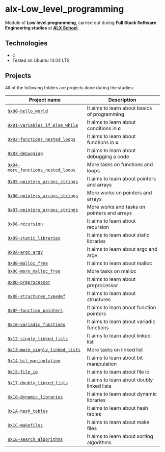 # alx-Low_level_programming

Module of **Low level programming**, carried out during **Full Stack Software Engineering studies** at **[ALX School](https://www.alxafrica.com)**.

## Technologies

* c
* Tested on Ubuntu 14.04 LTS

## Projects

All of the following folders are projects done during the studies:

| Project name | Description |
| ------------ | ----------- |
| [`0x00-hello_world`](https://github.com/nazrawimedhin/alx-low_level_programming/tree/master/0x00-hello_world) | It aims to learn about basics of programming |
| [`0x01-variables_if_else_while`](https://github.com/nazrawimedhin/alx-low_level_programming/tree/master/0x01-variables_if_else_while) | It aims to learn about conditions in **c** |
| [`0x02-functions_nested_loops`](https://github.com/nazrawimedhin/alx-low_level_programming/tree/master/0x02-functions_nested_loops) | It aims to learn about functions in **c** |
| [`0x03-debugging`](https://github.com/nazrawimedhin/alx-low_level_programming/tree/master/0x03-debugging) | It aims to learn about debugging a code |
| [`0x04-more_functions_nested_loops`](https://github.com/nazrawimedhin/alx-low_level_programming/tree/master/0x04-more_functions_nested_loops) | More tasks on functions and loops |
| [`0x05-pointers_arrays_strings`](https://github.com/nazrawimedhin/alx-low_level_programming/tree/master/0x05-pointers_arrays_strings) | It aims to learn about pointers and arrays |
| [`0x06-pointers_arrays_strings`](https://github.com/nazrawimedhin/alx-low_level_programming/tree/master/0x06-pointers_arrays_strings) | More works on pointers and arrays |
| [`0x07-pointers_arrays_strings`](https://github.com/nazrawimedhin/alx-low_level_programming/tree/master/0x07-pointers_arrays_strings) | More works and tasks on pointers and arrays |
| [`0x08-recursion`](https://github.com/nazrawimedhin/alx-low_level_programming/tree/master/0x08-recursion) | It aims to learn about recursion |
| [`0x09-static_libraries`](https://github.com/nazrawimedhin/alx-low_level_programming/tree/master/0x09-static_libraries) | It aims to learn about static libraries |
| [`0x0A-argc_argv`](https://github.com/nazrawimedhin/alx-low_level_programming/tree/master/0x0A-argc_argv) | It aims to learn about argc and argv |
| [`0x0B-malloc_free`](https://github.com/nazrawimedhin/alx-low_level_programming/tree/master/0x0B-malloc_free) | It aims to learn about malloc |
| [`0x0C-more_malloc_free`](https://github.com/nazrawimedhin/alx-low_level_programming/tree/master/0x0C-more_malloc_free) | More tasks on malloc |
| [`0x0D-preprocessor`](https://github.com/nazrawimedhin/alx-low_level_programming/tree/master/0x0D-preprocessor) | It aims to learn about preprocessor |
| [`0x0E-structures_typedef`](https://github.com/nazrawimedhin/alx-low_level_programming/tree/master/0x10-variadic_functions) | It aims to learn about structures |
| [`0x0F-function_pointers`](https://github.com/nazrawimedhin/alx-low_level_programming/tree/master/0x0F-function_pointers) | It aims to learn about function pointers |
| [`0x10-variadic_functions`](https://github.com/nazrawimedhin/alx-low_level_programming/tree/master/0x10-variadic_functions) | It aims to learn about variadic functions |
| [`0x12-singly_linked_lists`](https://github.com/nazrawimedhin/alx-low_level_programming/tree/master/0x12-singly_linked_lists) | It aims to learn about linked list |
| [`0x13-more_singly_linked_lists`](https://github.com/nazrawimedhin/alx-low_level_programming/tree/master/0x13-more_singly_linked_lists) | More tasks on linked list |
| [`0x14-bit_manipulation`](https://github.com/nazrawimedhin/alx-low_level_programming/tree/master/0x14-bit_manipulation) | It aims to learn about bit manipulation |
| [`0x15-file_io`](https://github.com/nazrawimedhin/alx-low_level_programming/tree/master/0x15-file_io) | It aims to learn about file io |
| [`0x17-doubly_linked_lists`](https://github.com/nazrawimedhin/alx-low_level_programming/tree/master/0x17-doubly_linked_lists) | It aims to learn about doubly linked lists |
| [`0x18-dynamic_libraries`](https://github.com/nazrawimedhin/alx-low_level_programming/tree/master/0x18-dynamic_libraries) | It aims to learn about dynamic libraries |
| [`0x1A-hash_tables`](https://github.com/nazrawimedhin/alx-low_level_programming/tree/master/0x1A-hash_tables) | It aims to learn about hash tables |
| [`0x1C-makefiles`](https://github.com/nazrawimedhin/alx-low_level_programming/tree/master/0x1C-makefiles) | It aims to learn about make files
| [`0x1E-search_algorithms`](https://github.com/nazrawimedhin/alx-low_level_programming/tree/master/0x1E-search_algorithms) | It aims to learn about sorting algorithms|
